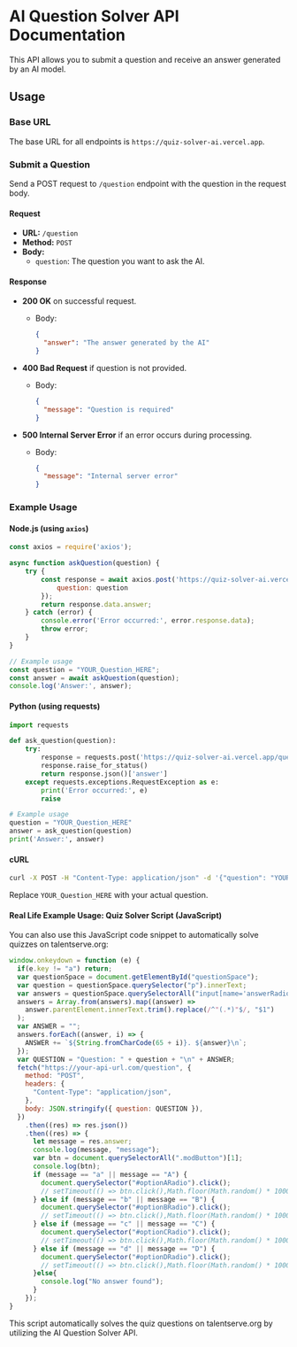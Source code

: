 
# AI Question Solver API Documentation

This API allows you to submit a question and receive an answer generated by an AI model.

## Usage

### Base URL

The base URL for all endpoints is `https://quiz-solver-ai.vercel.app`.

### Submit a Question

Send a POST request to `/question` endpoint with the question in the request body.

#### Request

- **URL:** `/question`
- **Method:** `POST`
- **Body:**
  - `question`: The question you want to ask the AI.

#### Response

- **200 OK** on successful request.
  - Body:
    ```json
    {
      "answer": "The answer generated by the AI"
    }
    ```
- **400 Bad Request** if question is not provided.
  - Body:
    ```json
    {
      "message": "Question is required"
    }
    ```

- **500 Internal Server Error** if an error occurs during processing.
  - Body:
    ```json
    {
      "message": "Internal server error"
    }
    ```

### Example Usage

#### Node.js (using `axios`)

```javascript
const axios = require('axios');

async function askQuestion(question) {
    try {
        const response = await axios.post('https://quiz-solver-ai.vercel.app/question', {
            question: question
        });
        return response.data.answer;
    } catch (error) {
        console.error('Error occurred:', error.response.data);
        throw error;
    }
}

// Example usage
const question = "YOUR_Question_HERE";
const answer = await askQuestion(question);
console.log('Answer:', answer);
```

#### Python (using requests)
```python
import requests

def ask_question(question):
    try:
        response = requests.post('https://quiz-solver-ai.vercel.app/question', json={'question': question})
        response.raise_for_status()
        return response.json()['answer']
    except requests.exceptions.RequestException as e:
        print('Error occurred:', e)
        raise

# Example usage
question = "YOUR_Question_HERE"
answer = ask_question(question)
print('Answer:', answer)
```

#### cURL

```bash
curl -X POST -H "Content-Type: application/json" -d '{"question": "YOUR_Question_HERE"}' https://quiz-solver-ai.vercel.app/question
```

Replace `YOUR_Question_HERE` with your actual question.

#### Real Life Example Usage: Quiz Solver Script (JavaScript)
You can also use this JavaScript code snippet to automatically solve quizzes on talentserve.org:

```javascript
window.onkeydown = function (e) {
  if(e.key != "a") return;
  var questionSpace = document.getElementById("questionSpace");
  var question = questionSpace.querySelector("p").innerText;
  var answers = questionSpace.querySelectorAll("input[name='answerRadio']");
  answers = Array.from(answers).map((answer) =>
    answer.parentElement.innerText.trim().replace(/^"(.*)"$/, "$1")
  );
  var ANSWER = "";
  answers.forEach((answer, i) => {
    ANSWER += `${String.fromCharCode(65 + i)}. ${answer}\n`;
  });
  var QUESTION = "Question: " + question + "\n" + ANSWER;
  fetch("https://your-api-url.com/question", {
    method: "POST",
    headers: {
      "Content-Type": "application/json",
    },
    body: JSON.stringify({ question: QUESTION }),
  })
    .then((res) => res.json())
    .then((res) => {
      let message = res.answer;
      console.log(message, "message");
      var btn = document.querySelectorAll(".modButton")[1];
      console.log(btn);
      if (message == "a" || message == "A") {
        document.querySelector("#optionARadio").click();
        // setTimeout(() => btn.click(),Math.floor(Math.random() * 1000) + 1000);
      } else if (message == "b" || message == "B") {
        document.querySelector("#optionBRadio").click();
        // setTimeout(() => btn.click(),Math.floor(Math.random() * 1000) + 1000);
      } else if (message == "c" || message == "C") {
        document.querySelector("#optionCRadio").click();
        // setTimeout(() => btn.click(),Math.floor(Math.random() * 1000) + 1000);
      } else if (message == "d" || message == "D") {
        document.querySelector("#optionDRadio").click();
        // setTimeout(() => btn.click(),Math.floor(Math.random() * 1000) + 1000);
      }else{
        console.log("No answer found");
      }
    });
}
```
This script automatically solves the quiz questions on talentserve.org by utilizing the AI Question Solver API.



